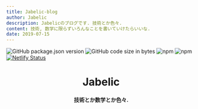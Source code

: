 ```yaml
---
title: Jabelic-blog
author: Jabelic
description: Jabelicのブログです. 技術とか色々.
content: 技術, 数学に限らずいろんなことを書いていけたらいいな.
date: 2019-07-15
---
```

![GitHub package.json version](https://img.shields.io/github/package-json/v/jabelic/jabelic-blog)
![GitHub code size in bytes](https://img.shields.io/github/languages/code-size/jabelic/jabelic-blog)
![npm](https://img.shields.io/npm/v/vue?color=green&label=vue)
![npm](https://img.shields.io/npm/v/vuepress?color=green&label=vuepress)
[![Netlify Status](https://api.netlify.com/api/v1/badges/02888a2b-606c-4ed9-9f25-a9b11e6b506b/deploy-status)](https://app.netlify.com/sites/jabelic/deploys)

<div align="center">
<h1>Jabelic</h1>
<h4>技術とか数学とか色々.</h4>
</div>

<PostList/>


